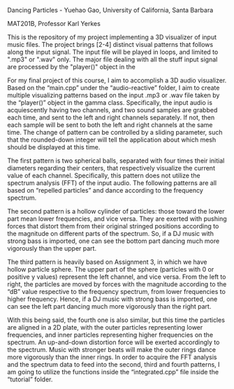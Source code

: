 
Dancing Particles - Yuehao Gao, University of California, Santa Barbara

MAT201B, Professor Karl Yerkes

This is the repository of my project implementing a 3D visualizer of input music files. The project brings [2-4] distinct visual patterns that follows along the input signal. The input file will be played in loops, and limited to ".mp3" or ".wav" only. The major file dealing with all the stuff 
input signal are processed by the "player()" object in the

For my final project of this course, I aim to accomplish a 3D audio visualizer. Based on the
“main.cpp” under the “audio-reactive” folder, I aim to create multiple visualizing patterns based
on the input .mp3 or .wav file taken by the “player()” object in the gamma class. Specifically, the
input audio is acquiescently having two channels, and two sound samples are grabbed each time,
and sent to the left and right channels separately. If not, then each sample will be sent to both the
left and right channels at the same time. The change of pattern can be controlled by a sliding
parameter, such that the rounded-down integer will tell the application about which mesh should
be displayed at this time.

The first pattern is two spherical balls, separated with four times their initial diameters regarding
their centers, that respectively visualize the current value of each channel. Specifically, this
pattern does not utilize the spectrum analysis (FFT) of the input audio.
The following patterns are all based on “repelled particles” and dance according to the frequency
spectrum. 

The second pattern is a hollow cylinder of particles: those toward the lower part mean lower frequencies,
and vice versa. They are exerted with pushing forces that distort them from their original stringed
positions according to the magnitude on different parts of the spectrum. So, if a DJ music with
strong bass is imported, one can see the bottom part dancing much more vigorously than the
upper part.

The third pattern is heavily based on Assignment 3, in which we have hollow
particle sphere. The upper part of the sphere (particles with 0 or positive y values) represent the
left channel, and vice versa. From the left to right, the particles are moved by forces with the
magnitude according to the “dB” value respective to the frequency spectrum, from lower
frequencies to higher frequency. Hence, if a DJ music with strong bass is imported, one can see
the left part dancing much more vigorously than the right part.


With this being said, the fourth one is also similar, but this time the particles are aligned in a 2D
plate, with the outer particles representing lower frequencies, and inner particles representing
higher frequencies on the spectrum. An up-and-down distortion force will be exerted accordingly
to the spectrum. Music with stronger beats will make the outer rings dance more vigorously than
the inner rings.
In order to acquire the FFT analysis and the spectrum data to feed into the second, third and
fourth patterns, I am going to utilize the functions inside the “integrated.cpp” file inside the
“tutorial” folder.
